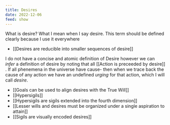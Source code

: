 ```yaml
---
title: Desires
date: 2022-12-06
feed: show
---
```


What is desire?
What I mean when I say desire. This term should be defined clearly because I use it everywhere
- [[Desires are reducible into smaller sequences of desire]]

I do not have a concise and atomic definition of Desire however we can *infer* a definition of desire by noting that all [[Action is preceeded by desire]] . If all phenemena in the universe have cause- then when we trace back the cause of any action we have an undefined *urging* for that action, which I will call *desire*. 

- [[Goals can be used to align desires with the True Will]]
- [[Hypersigils]]
- [[Hypersigils are sigils extended into the fourth dimension]]
- [[Lesser wills and desires must be organized under a single aspiration to attain]]
- [[Sigils are visually encoded desires]]